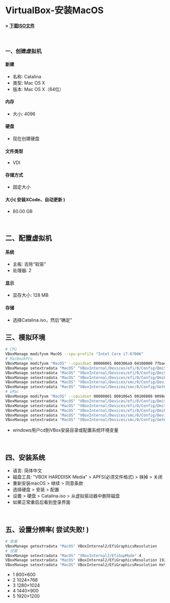 # VirtualBox-安装MacOS

#### > [下载ISO文件](https://sysin.org/article/Download-VMware-macOS-Catalina-iso/)

<br/>

### 一、创建虚拟机
#### 新建
- 名称: Catalina
- 类型: Mac OS X
- 版本: Mac OS X（64位）
#### 内存
- 大小: 4096
#### 硬盘
- 现在创建硬盘
#### 文件类型
- VDI
#### 存储方式
- 固定大小
#### 大小( 安装XCode、自动更新 )
- 80.00 GB

<br/>

## 二、配置虚拟机
#### 系统
- 主板: 去除“软驱”
- 处理器: 2
#### 显示
- 显存大小: 128 MB
#### 存储
- 选择Catalina.iso，然后“确定”

## 三、模拟环境
```bash
# CPU
VBoxManage modifyvm MacOS --cpu-profile "Intel Core i7-6700K"
# MacBookPro
VBoxManage modifyvm "MacOS" --cpuidset 00000001 000306a9 04100800 7fbae3ff bfebfbff
VBoxManage setextradata "MacOS" "VBoxInternal/Devices/efi/0/Config/DmiSystemProduct" "MacBookPro11,3"
VBoxManage setextradata "MacOS" "VBoxInternal/Devices/efi/0/Config/DmiSystemVersion" "1.0"
VBoxManage setextradata "MacOS" "VBoxInternal/Devices/efi/0/Config/DmiBoardProduct" "Mac-2BD1B31983FE1663"
VBoxManage setextradata "MacOS" "VBoxInternal/Devices/smc/0/Config/DeviceKey" "ourhardworkbythesewordsguardedpleasedontsteal(c)AppleComputerInc"
VBoxManage setextradata "MacOS" "VBoxInternal/Devices/smc/0/Config/GetKeyFromRealSMC" 1
# iMac
VBoxManage modifyvm "MacOS" --cpuidset 00000001 000106e5 00100800 0098e3fd bfebfbff 
VBoxManage setextradata "MacOS" "VBoxInternal/Devices/efi/0/Config/DmiSystemProduct" "iMac11,3" 
VBoxManage setextradata "MacOS" "VBoxInternal/Devices/efi/0/Config/DmiSystemVersion" "1.0" 
VBoxManage setextradata "MacOS" "VBoxInternal/Devices/efi/0/Config/DmiBoardProduct" "Iloveapple" 
VBoxManage setextradata "MacOS" "VBoxInternal/Devices/smc/0/Config/DeviceKey" "ourhardworkbythesewordsguardedpleasedontsteal(c)AppleComputerInc" 
VBoxManage setextradata "MacOS" "VBoxInternal/Devices/smc/0/Config/GetKeyFromRealSMC" 1
```
- windows用户cd到VBox安装目录或配置系统环境变量

<br/>

## 四、安装系统
- 语言: 简体中文
- 磁盘工具: "VBOX HARDDISK Media" > APFS(必须文件格式) > 抹掉 > 关闭
- 重新安装macOS > 继续 > 同意条款
- 选择硬盘 > 安装 > 配置
- 设置 > 硬盘 > Catalina.iso > 从虚拟驱动器中删除磁盘
- 如果正常重启后看到登录界面

<br/>

## 五、设置分辨率( 尝试失败! )
```bash
# 查看
VBoxManage getextradata "MacOS" VBoxInternal2/EfiGraphicsResolution
# 设置
VBoxManage setextradata "MacOS" "VBoxInternal2/EfiGopMode" 4
VBoxManage setextradata "MacOS" VBoxInternal2/EfiGraphicsResolution 1920*1080
VBoxManage setextradata "MacOS" VBoxInternal2/EfiGraphicsResolution HxV
```
- 1 800×600
- 2 1024×768
- 3 1280×1024
- 4 1440×900
- 5 1920×1200

<br/><br/>